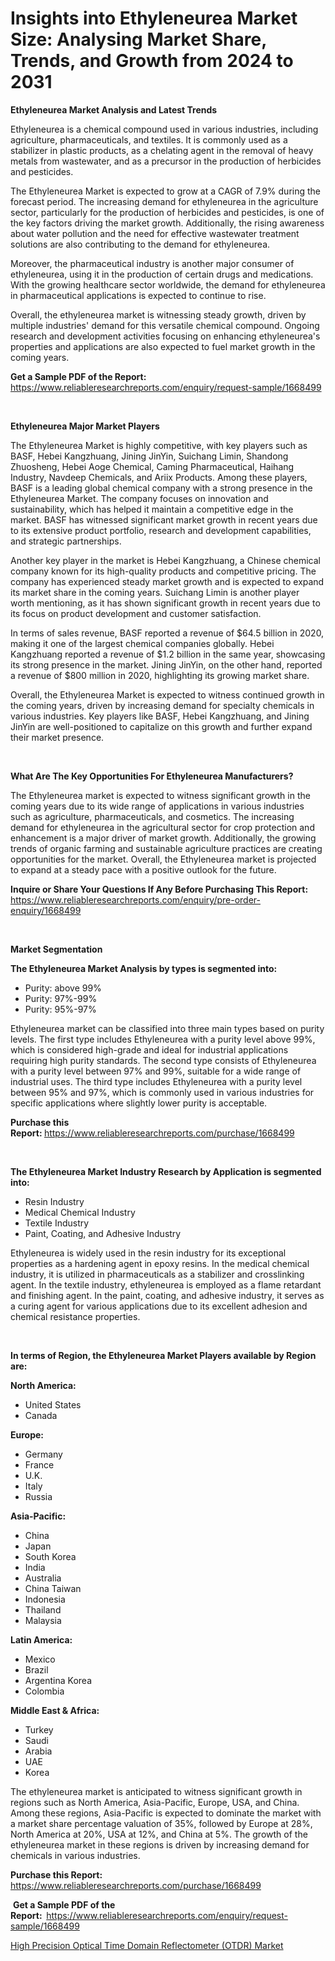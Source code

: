 <p><h1>Insights into Ethyleneurea Market Size: Analysing Market Share, Trends, and Growth from 2024 to 2031</h1></p><p><strong>Ethyleneurea Market Analysis and Latest Trends</strong></p>
<p><p>Ethyleneurea is a chemical compound used in various industries, including agriculture, pharmaceuticals, and textiles. It is commonly used as a stabilizer in plastic products, as a chelating agent in the removal of heavy metals from wastewater, and as a precursor in the production of herbicides and pesticides.</p><p>The Ethyleneurea Market is expected to grow at a CAGR of 7.9% during the forecast period. The increasing demand for ethyleneurea in the agriculture sector, particularly for the production of herbicides and pesticides, is one of the key factors driving the market growth. Additionally, the rising awareness about water pollution and the need for effective wastewater treatment solutions are also contributing to the demand for ethyleneurea.</p><p>Moreover, the pharmaceutical industry is another major consumer of ethyleneurea, using it in the production of certain drugs and medications. With the growing healthcare sector worldwide, the demand for ethyleneurea in pharmaceutical applications is expected to continue to rise.</p><p>Overall, the ethyleneurea market is witnessing steady growth, driven by multiple industries' demand for this versatile chemical compound. Ongoing research and development activities focusing on enhancing ethyleneurea's properties and applications are also expected to fuel market growth in the coming years.</p></p>
<p><strong>Get a Sample PDF of the Report:&nbsp;</strong> <a href="https://www.reliableresearchreports.com/enquiry/request-sample/1668499">https://www.reliableresearchreports.com/enquiry/request-sample/1668499</a></p>
<p>&nbsp;</p>
<p><strong>Ethyleneurea Major Market Players</strong></p>
<p><p>The Ethyleneurea Market is highly competitive, with key players such as BASF, Hebei Kangzhuang, Jining JinYin, Suichang Limin, Shandong Zhuosheng, Hebei Aoge Chemical, Caming Pharmaceutical, Haihang Industry, Navdeep Chemicals, and Ariix Products. Among these players, BASF is a leading global chemical company with a strong presence in the Ethyleneurea Market. The company focuses on innovation and sustainability, which has helped it maintain a competitive edge in the market. BASF has witnessed significant market growth in recent years due to its extensive product portfolio, research and development capabilities, and strategic partnerships.</p><p>Another key player in the market is Hebei Kangzhuang, a Chinese chemical company known for its high-quality products and competitive pricing. The company has experienced steady market growth and is expected to expand its market share in the coming years. Suichang Limin is another player worth mentioning, as it has shown significant growth in recent years due to its focus on product development and customer satisfaction.</p><p>In terms of sales revenue, BASF reported a revenue of $64.5 billion in 2020, making it one of the largest chemical companies globally. Hebei Kangzhuang reported a revenue of $1.2 billion in the same year, showcasing its strong presence in the market. Jining JinYin, on the other hand, reported a revenue of $800 million in 2020, highlighting its growing market share.</p><p>Overall, the Ethyleneurea Market is expected to witness continued growth in the coming years, driven by increasing demand for specialty chemicals in various industries. Key players like BASF, Hebei Kangzhuang, and Jining JinYin are well-positioned to capitalize on this growth and further expand their market presence.</p></p>
<p>&nbsp;</p>
<p><strong>What Are The Key Opportunities For Ethyleneurea Manufacturers?</strong></p>
<p><p>The Ethyleneurea market is expected to witness significant growth in the coming years due to its wide range of applications in various industries such as agriculture, pharmaceuticals, and cosmetics. The increasing demand for ethyleneurea in the agricultural sector for crop protection and enhancement is a major driver of market growth. Additionally, the growing trends of organic farming and sustainable agriculture practices are creating opportunities for the market. Overall, the Ethyleneurea market is projected to expand at a steady pace with a positive outlook for the future.</p></p>
<p><strong>Inquire or Share Your Questions If Any Before Purchasing This Report:</strong> <a href="https://www.reliableresearchreports.com/enquiry/pre-order-enquiry/1668499">https://www.reliableresearchreports.com/enquiry/pre-order-enquiry/1668499</a></p>
<p>&nbsp;</p>
<p><strong>Market Segmentation</strong></p>
<p><strong>The Ethyleneurea Market Analysis by types is segmented into:</strong></p>
<p><ul><li>Purity: above 99%</li><li>Purity: 97%-99%</li><li>Purity: 95%-97%</li></ul></p>
<p><p>Ethyleneurea market can be classified into three main types based on purity levels. The first type includes Ethyleneurea with a purity level above 99%, which is considered high-grade and ideal for industrial applications requiring high purity standards. The second type consists of Ethyleneurea with a purity level between 97% and 99%, suitable for a wide range of industrial uses. The third type includes Ethyleneurea with a purity level between 95% and 97%, which is commonly used in various industries for specific applications where slightly lower purity is acceptable.</p></p>
<p><strong>Purchase this Report:&nbsp;</strong><a href="https://www.reliableresearchreports.com/purchase/1668499">https://www.reliableresearchreports.com/purchase/1668499</a></p>
<p>&nbsp;</p>
<p><strong>The Ethyleneurea Market Industry Research by Application is segmented into:</strong></p>
<p><ul><li>Resin Industry</li><li>Medical Chemical Industry</li><li>Textile Industry</li><li>Paint, Coating, and Adhesive Industry</li></ul></p>
<p><p>Ethyleneurea is widely used in the resin industry for its exceptional properties as a hardening agent in epoxy resins. In the medical chemical industry, it is utilized in pharmaceuticals as a stabilizer and crosslinking agent. In the textile industry, ethyleneurea is employed as a flame retardant and finishing agent. In the paint, coating, and adhesive industry, it serves as a curing agent for various applications due to its excellent adhesion and chemical resistance properties.</p></p>
<p>&nbsp;</p>
<p><strong>In terms of Region, the Ethyleneurea Market Players available by Region are:</strong></p>
<p>
    <p> <strong> North America: </strong>
        <ul>
            <li>United States</li>
            <li>Canada</li>
        </ul>
        </p> 
    <p> <strong> Europe: </strong>
        <ul>
            <li>Germany</li>
            <li>France</li>
            <li>U.K.</li>
            <li>Italy</li>
            <li>Russia</li>
        </ul>
        </p> 
    <p> <strong> Asia-Pacific: </strong>
        <ul>
            <li>China</li>
            <li>Japan</li>
            <li>South Korea</li>
            <li>India</li>
            <li>Australia</li>
            <li>China Taiwan</li>
            <li>Indonesia</li>
            <li>Thailand</li>
            <li>Malaysia</li>
        </ul>
        </p> 
    <p> <strong> Latin America: </strong>
        <ul>
            <li>Mexico</li>
            <li>Brazil</li>
            <li>Argentina Korea</li>
            <li>Colombia</li>
        </ul>
        </p> 
    <p> <strong> Middle East & Africa: </strong>
        <ul>
            <li>Turkey</li>
            <li>Saudi</li>
            <li>Arabia</li>
            <li>UAE</li>
            <li>Korea</li>
        </ul>
    </p>
    </p>
<p><p>The ethyleneurea market is anticipated to witness significant growth in regions such as North America, Asia-Pacific, Europe, USA, and China. Among these regions, Asia-Pacific is expected to dominate the market with a market share percentage valuation of 35%, followed by Europe at 28%, North America at 20%, USA at 12%, and China at 5%. The growth of the ethyleneurea market in these regions is driven by increasing demand for chemicals in various industries.</p></p>
<p><strong>Purchase this Report: </strong><a href="https://www.reliableresearchreports.com/purchase/1668499">https://www.reliableresearchreports.com/purchase/1668499</a></p>
<p>&nbsp;<strong>Get a Sample PDF of the Report:&nbsp;&nbsp;</strong><a href="https://www.reliableresearchreports.com/enquiry/request-sample/1668499">https://www.reliableresearchreports.com/enquiry/request-sample/1668499</a></p>
<p><strong></strong></p>
<p><p><a href="https://noble-drawer-34c.notion.site/Global-High-Precision-Optical-Time-Domain-Reflectometer-OTDR-Market-Size-and-Market-Trends-Insigh-cbdd307d9fa943d9b6a3d4a60ef80cf9">High Precision Optical Time Domain Reflectometer (OTDR) Market</a></p></p>